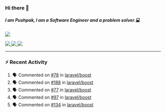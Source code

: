 ### Hi there 👋

##### I am Pushpak, I am a Software Engineer and a problem solver.💻

<a href='https://twitter.com/pushpak1300'><a href="https://pushpak1300.me/" target="_blank">
  <img src="https://img.shields.io/badge/website-%23E34F26.svg?&style=for-the-badge" />
</a> 
 
 <a href="https://twitter.com/pushpak1300" target="_blank">
  <img src="https://img.shields.io/badge/twitter-%231DA1F2.svg?&style=for-the-badge&logo=twitter&logoColor=white" />
</a> 

<a href="https://www.linkedin.com/in/pushpak-c-286b17b1/" target="_blank">
  <img src="https://img.shields.io/badge/linkedin-%230077B5.svg?&style=for-the-badge&logo=linkedin&logoColor=white" />
</a> 

<a href="https://dev.to/pushpak1300/" target="_blank">
  <img src="http://img.shields.io/badge/dev.to-gray?style=for-the-badge&logo=dev.to&?logoColor=white?logoWidth=100?label=" />
</a> 


</p>

---

### ⚡ Recent Activity

<!--START_SECTION:activity-->
1. 🗣 Commented on [#78](https://github.com/laravel/boost/pull/78#issuecomment-3402876689) in [laravel/boost](https://github.com/laravel/boost)
2. 🗣 Commented on [#188](https://github.com/laravel/boost/pull/188#issuecomment-3402873384) in [laravel/boost](https://github.com/laravel/boost)
3. 🗣 Commented on [#77](https://github.com/laravel/boost/pull/77#issuecomment-3402870792) in [laravel/boost](https://github.com/laravel/boost)
4. 🗣 Commented on [#97](https://github.com/laravel/boost/pull/97#issuecomment-3402870376) in [laravel/boost](https://github.com/laravel/boost)
5. 🗣 Commented on [#134](https://github.com/laravel/boost/pull/134#issuecomment-3402870097) in [laravel/boost](https://github.com/laravel/boost)
<!--END_SECTION:activity-->
